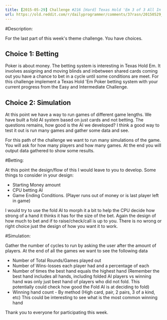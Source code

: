 ```yaml
---
title: [2015-05-29] Challenge #216 [Hard] Texas Hold 'Em 3 of 3 All In
url: https://old.reddit.com/r/dailyprogrammer/comments/37rasn/20150529_challenge_216_hard_texas_hold_em_3_of_3/
---
```


#Description:

For the last part of this week's theme challenge. You have choices.

## Choice 1: Betting

Poker is about money. The betting system is interesting in Texas Hold Em. It involves assigning and moving blinds and inbetween shared cards coming out you have a chance to bet in a cycle until some conditions are meet. For this challenge implement a Texas Hold 'Em Poker betting system with your current progress from the Easy and Intermediate Challenge.

## Choice 2: Simulation

At this point we have a way to run games of different game lengths. We have built a fold AI system based on just cards and not betting. The questions remains, how good is the AI we developed? I think a good way to test it out is run many games and gather some data and see.

For this path of the challenge we want to run many simulations of the game. You will ask for how many players and how many games. At the end you will output data gathered to show some results.

#Betting:

At this point the design/flow of this I would leave to you to develop. Some things to consider in your design:

* Starting Money amount
* CPU betting AI
* Game Ending Conditions. (Player runs out of money or is last player left in game)

I would try to use the fold AI to morph it a bit to help the CPU decide how strong of a hand it thinks it has for the size of the bet. Again the design of how much to bet and if to raise/check/call is up to you. There is no wrong or right choice just the design of how you want it to work.

#Simulation:

Gather the number of cycles to run by asking the user after the amount of players. At the end of all the games we want to see the following data

* Number of Total Rounds/Games played out
* Number of Wins-losses each player had and a percentage of each
* Number of times the best hand equals the highest hand (Remember the best hand includes all hands, including folded AI players vs winning hand was only just best hand of players who did not fold. This potentially could check how good the Fold AI is at deciding to fold)
* Winning hand count - By method (High card, pair, 2 pairs, 3 of a kind, etc) This could be interesting to see what is the most common winning hand

Thank you to everyone for participating this week.

